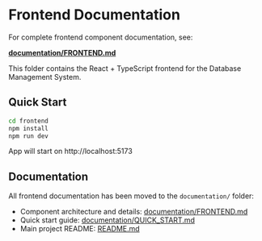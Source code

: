 # Frontend Documentation

For complete frontend component documentation, see:

**[documentation/FRONTEND.md](../documentation/FRONTEND.md)**

This folder contains the React + TypeScript frontend for the Database Management System.

## Quick Start

```bash
cd frontend
npm install
npm run dev
```

App will start on http://localhost:5173

## Documentation

All frontend documentation has been moved to the `documentation/` folder:
- Component architecture and details: [documentation/FRONTEND.md](../documentation/FRONTEND.md)
- Quick start guide: [documentation/QUICK_START.md](../documentation/QUICK_START.md)
- Main project README: [README.md](../README.md)

